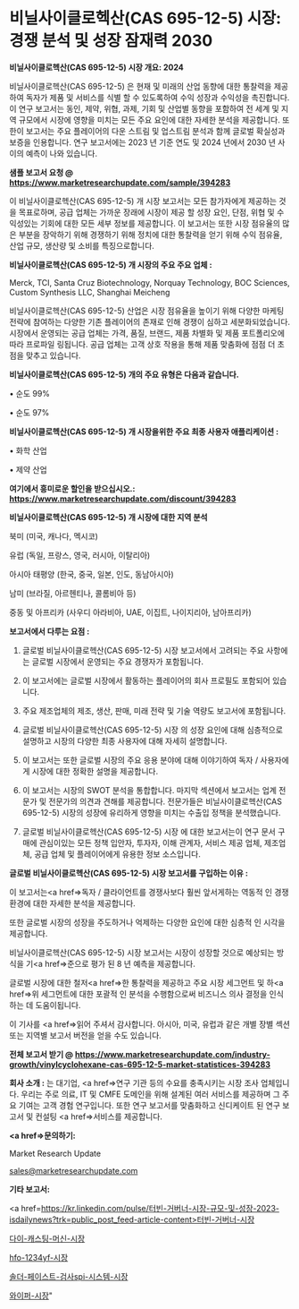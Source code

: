 # 비닐사이클로헥산(CAS 695-12-5) 시장: 경쟁 분석 및 성장 잠재력 2030

<strong>비닐사이클로헥산(CAS 695-12-5) 시장 개요: 2024</strong>

비닐사이클로헥산(CAS 695-12-5) 은 현재 및 미래의 산업 동향에 대한 통찰력을 제공하여 독자가 제품 및 서비스를 식별 할 수 있도록하여 수익 성장과 수익성을 촉진합니다. 이 연구 보고서는 동인, 제약, 위협, 과제, 기회 및 산업별 동향을 포함하여 전 세계 및 지역 규모에서 시장에 영향을 미치는 모든 주요 요인에 대한 자세한 분석을 제공합니다. 또한이 보고서는 주요 플레이어의 다운 스트림 및 업스트림 분석과 함께 글로벌 확실성과 보증을 인용합니다. 연구 보고서에는 2023 년 기준 연도 및 2024 년에서 2030 년 사이의 예측이 나와 있습니다.



<strong>샘플 보고서 요청 @ <a href=https://www.marketresearchupdate.com/sample/394283>https://www.marketresearchupdate.com/sample/394283</a></strong>

이 비닐사이클로헥산(CAS 695-12-5) 개 시장 보고서는 모든 참가자에게 제공하는 것을 목표로하며, 공급 업체는 가까운 장래에 시장이 제공 할 성장 요인, 단점, 위협 및 수익성있는 기회에 대한 모든 세부 정보를 제공합니다. 이 보고서는 또한 시장 점유율의 많은 부분을 장악하기 위해 경쟁하기 위해 정치에 대한 통찰력을 얻기 위해 수익 점유율, 산업 규모, 생산량 및 소비를 특징으로합니다.



<strong>비닐사이클로헥산(CAS 695-12-5) 개 시장의 주요 주요 업체 :</strong>

Merck, TCI, Santa Cruz Biotechnology, Norquay Technology, BOC Sciences, Custom Synthesis LLC, Shanghai Meicheng

비닐사이클로헥산(CAS 695-12-5) 산업은 시장 점유율을 높이기 위해 다양한 마케팅 전략에 참여하는 다양한 기존 플레이어의 존재로 인해 경쟁이 심하고 세분화되었습니다. 시장에서 운영되는 공급 업체는 가격, 품질, 브랜드, 제품 차별화 및 제품 포트폴리오에 따라 프로파일 링됩니다. 공급 업체는 고객 상호 작용을 통해 제품 맞춤화에 점점 더 초점을 맞추고 있습니다.



<strong>비닐사이클로헥산(CAS 695-12-5) 개의 주요 유형은 다음과 같습니다.</strong>

• 순도 99%

• 순도 97%



<strong>비닐사이클로헥산(CAS 695-12-5) 개 시장을위한 주요 최종 사용자 애플리케이션 :</strong>

• 화학 산업

• 제약 산업



<strong>여기에서 흥미로운 할인을 받으십시오.: <a href=https://www.marketresearchupdate.com/discount/394283>https://www.marketresearchupdate.com/discount/394283</a></strong>



<strong>비닐사이클로헥산(CAS 695-12-5) 개 시장에 대한 지역 분석</strong>

북미 (미국, 캐나다, 멕시코)

유럽 (독일, 프랑스, 영국, 러시아, 이탈리아)

아시아 태평양 (한국, 중국, 일본, 인도, 동남아시아)

남미 (브라질, 아르헨티나, 콜롬비아 등)

중동 및 아프리카 (사우디 아라비아, UAE, 이집트, 나이지리아, 남아프리카)



<strong>보고서에서 다루는 요점 :</strong>

1. 글로벌 비닐사이클로헥산(CAS 695-12-5) 시장 보고서에서 고려되는 주요 사항에는 글로벌 시장에서 운영되는 주요 경쟁자가 포함됩니다.

2. 이 보고서에는 글로벌 시장에서 활동하는 플레이어의 회사 프로필도 포함되어 있습니다.

3. 주요 제조업체의 제조, 생산, 판매, 미래 전략 및 기술 역량도 보고서에 포함됩니다.

4. 글로벌 비닐사이클로헥산(CAS 695-12-5) 시장 의 성장 요인에 대해 심층적으로 설명하고 시장의 다양한 최종 사용자에 대해 자세히 설명합니다.

5. 이 보고서는 또한 글로벌 시장의 주요 응용 분야에 대해 이야기하여 독자 / 사용자에게 시장에 대한 정확한 설명을 제공합니다.

6. 이 보고서는 시장의 SWOT 분석을 통합합니다. 마지막 섹션에서 보고서는 업계 전문가 및 전문가의 의견과 견해를 제공합니다. 전문가들은 비닐사이클로헥산(CAS 695-12-5) 시장의 성장에 유리하게 영향을 미치는 수출입 정책을 분석했습니다.

7. 글로벌 비닐사이클로헥산(CAS 695-12-5) 시장 에 대한 보고서는이 연구 문서 구매에 관심이있는 모든 정책 입안자, 투자자, 이해 관계자, 서비스 제공 업체, 제조업체, 공급 업체 및 플레이어에게 유용한 정보 소스입니다.



<strong>글로벌 비닐사이클로헥산(CAS 695-12-5) 시장 보고서를 구입하는 이유 :</strong>

이 보고서는<a href=>독자 / 클</a>라이언트를 경쟁사보다 훨씬 앞서게하는 역동적 인 경쟁 환경에 대한 자세한 분석을 제공합니다.

또한 글로벌 시장의 성장을 주도하거나 억제하는 다양한 요인에 대한 심층적 인 시각을 제공합니다.

비닐사이클로헥산(CAS 695-12-5) 시장 보고서는 시장이 성장할 것으로 예상되는 방식을 기<a href=>준으로</a> 평가 된 8 년 예측을 제공합니다.

글로벌 시장에 대한 철저<a href=>한 통찰력</a>을 제공하고 주요 시장 세그먼트 및 하<a href=>위 세그</a>먼트에 대한 포괄적 인 분석을 수행함으로써 비즈니스 의사 결정을 인식하는 데 도움이됩니다.

이 기사를 <a href=>읽어 주</a>셔서 감사합니다. 아시아, 미국, 유럽과 같은 개별 장별 섹션 또는 지역별 보고서 버전을 얻을 수도 있습니다.



<strong>전체 보고서 받기 @ <a href=https://www.marketresearchupdate.com/industry-growth/vinylcyclohexane-cas-695-12-5-market-statistices-394283>https://www.marketresearchupdate.com/industry-growth/vinylcyclohexane-cas-695-12-5-market-statistices-394283</a></strong>



<strong>회사 소개 :</strong>
는 대기업, <a href=>연구 기</a>관 등의 수요를 충족시키는 시장 조사 업체입니다. 우리는 주로 의료, IT 및 CMFE 도메인을 위해 설계된 여러 서비스를 제공하며 그 주요 기여는 고객 경험 연구입니다. 또한 연구 보고서를 맞춤화하고 신디케이트 된 연구 보고서 및 컨설팅 <a href=>서비</a>스를 제공합니다.



<strong><a href=>문의하기:</a></strong>

Market Research Update

sales@marketresearchupdate.com



<strong>기타 보고서:</strong>

<a href=https://kr.linkedin.com/pulse/터빈-거버너-시장-규모-및-성장-2023-isdailynews?trk=public_post_feed-article-content>터빈-거버너-시장</a>

<a href=https://www.linkedin.com/pulse/다이-캐스팅-머신-시장-동향-및-성장-전망-consumer-connection-chronicles-24-/>다이-캐스팅-머신-시장</a>

<a href=https://www.linkedin.com/pulse/hfo-1234yf-시장-규모-및-성장-2023-trendsetters-talk-360-analysis-rlkyf/>hfo-1234yf-시장</a>

<a href=https://www.linkedin.com/pulse/솔더-페이스트-검사spi-시스템-시장-규모-및-성장-2023-0it1f/>솔더-페이스트-검사spi-시스템-시장</a>

<a href=https://www.linkedin.com/pulse/와이퍼-시장-경쟁-분석-및-성장-잠재력-2030-market-matrix-musings-analysis-ionbc/>와이퍼-시장</a>"
